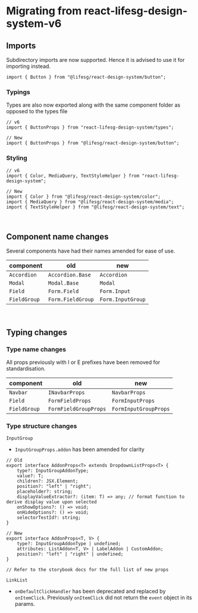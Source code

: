 # Migrating from react-lifesg-design-system-v6

## Imports

Subdirectory imports are now supported. Hence it is advised to use it for importing instead.

```tsx
import { Button } from "@lifesg/react-design-system/button";
```

### Typings

Types are also now exported along with the same component folder as opposed to the types file

```tsx
// v6
import { ButtonProps } from "react-lifesg-design-system/types";

// New
import { ButtonProps } from "@lifesg/react-design-system/button";
```

### Styling

```tsx
// v6
import { Color, MediaQuery, TextStyleHelper } from "react-lifesg-design-system";

// New
import { Color } from "@lifesg/react-design-system/color";
import { MediaQuery } from "@lifesg/react-design-system/media";
import { TextStyleHelper } from "@lifesg/react-design-system/text";
```

<br />

## Component name changes

Several components have had their names amended for ease of use.

| component    | old               | new               |
| ------------ | ----------------- | ----------------- |
| `Accordion`  | `Accordion.Base`  | `Accordion`       |
| `Modal`      | `Modal.Base`      | `Modal`           |
| `Field`      | `Form.Field`      | `Form.Input`      |
| `FieldGroup` | `Form.FieldGroup` | `Form.InputGroup` |

<br />

## Typing changes

### Type name changes

All props previously with I or E prefixes have been removed for standardisation.

| component    | old                   | new                   |
| ------------ | --------------------- | --------------------- |
| `Navbar`     | `INavbarProps`        | `NavbarProps`         |
| `Field`      | `FormFieldProps`      | `FormInputProps`      |
| `FieldGroup` | `FormFieldGroupProps` | `FormInputGroupProps` |

### Type structure changes

`InputGroup`

-   `InputGroupProps.addon` has been amended for clarity

```tsx
// Old
export interface AddonProps<T> extends DropdownListProps<T> {
    type?: InputGroupAddonType;
    value?: T;
    children?: JSX.Element;
    position?: "left" | "right";
    placeholder?: string;
    displayValueExtractor?: (item: T) => any; // format function to derive display value upon selected
    onShowOptions?: () => void;
    onHideOptions?: () => void;
    selectorTestId?: string;
}

// New
export interface AddonProps<T, V> {
    type?: InputGroupAddonType | undefined;
    attributes: ListAddon<T, V> | LabelAddon | CustomAddon;
    position?: "left" | "right" | undefined;
}

// Refer to the storybook docs for the full list of new props
```

`LinkList`

-   `onDefaultClickHandler` has been deprecated and replaced by `onItemClick`. Previously `onItemClick`
    did not return the `event` object in its params.
